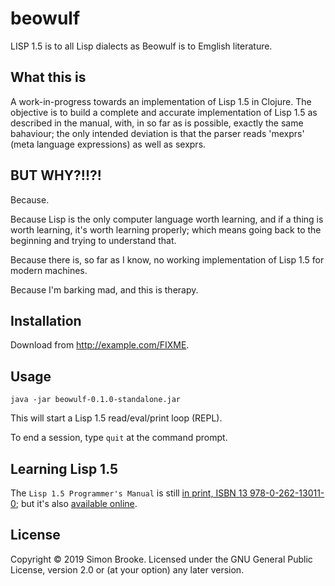 # beowulf

LISP 1.5 is to all Lisp dialects as Beowulf is to Emglish literature.

## What this is

A work-in-progress towards an implementation of Lisp 1.5 in Clojure. The
objective is to build a complete and accurate implementation of Lisp 1.5
as described in the manual, with, in so far as is possible, exactly the
same bahaviour; the only intended deviation is that the parser reads
'mexprs' (meta language expressions) as well as sexprs.

## BUT WHY?!!?!

Because.

Because Lisp is the only computer language worth learning, and if a thing
is worth learning, it's worth learning properly; which means going back to
the beginning and trying to understand that.

Because there is, so far as I know, no working implementation of Lisp 1.5
for modern machines.

Because I'm barking mad, and this is therapy.

## Installation

Download from http://example.com/FIXME.

## Usage

`java -jar beowulf-0.1.0-standalone.jar`

This will start a Lisp 1.5 read/eval/print loop (REPL).

To end a session, type `quit` at the command prompt.

## Learning Lisp 1.5

The `Lisp 1.5 Programmer's Manual` is still
[in print, ISBN 13 978-0-262-13011-0](https://mitpress.mit.edu/books/lisp-15-programmers-manual); but it's also
[available online](http://www.softwarepreservation.org/projects/LISP/book/LISP%201.5%20Programmers%20Manual.pdf).

## License

Copyright © 2019 Simon Brooke. Licensed under the GNU General Public License,
version 2.0 or (at your option) any later version.
